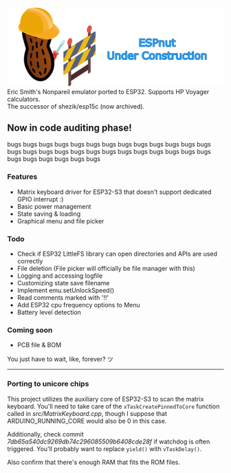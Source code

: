 [![](markdownAssets/banner.png)](https://github.com/shezik/espnut)  
Eric Smith's Nonpareil emulator ported to ESP32. Supports HP Voyager calculators.  
The successor of shezik/esp15c (now archived).

## Now in code auditing phase!
bugs bugs bugs bugs bugs bugs bugs bugs bugs bugs bugs bugs bugs bugs bugs bugs bugs bugs bugs bugs bugs bugs bugs bugs bugs bugs bugs bugs bugs bugs bugs bugs

### Features
- Matrix keyboard driver for ESP32-S3 that doesn't support dedicated GPIO interrupt :)
- Basic power management
- State saving & loading
- Graphical menu and file picker

### Todo
- Check if ESP32 LittleFS library can open directories and APIs are used correctly
- File deletion (File picker will officially be file manager with this)
- Logging and accessing logfile
- Customizing state save filename
- Implement emu.setUnlockSpeed()
- Read comments marked with '!!'
- Add ESP32 cpu frequency options to Menu
- Battery level detection

### Coming soon
- PCB file & BOM

You just have to wait, like, forever? ツ  

----------------

### Porting to unicore chips
This project utilizes the auxiliary core of ESP32-S3 to scan the matrix keyboard. You'll need to take care of the `xTaskCreatePinnedToCore` function called in *src/MatrixKeyboard.cpp*, though I suppose that ARDUINO_RUNNING_CORE would also be 0 in this case.

Additionally, check commit *7db65a540dc9269db74c296085509b6408cde28f* if watchdog is often triggered. You'll probably want to replace `yield()` with `vTaskDelay()`.

Also confirm that there's enough RAM that fits the ROM files.
